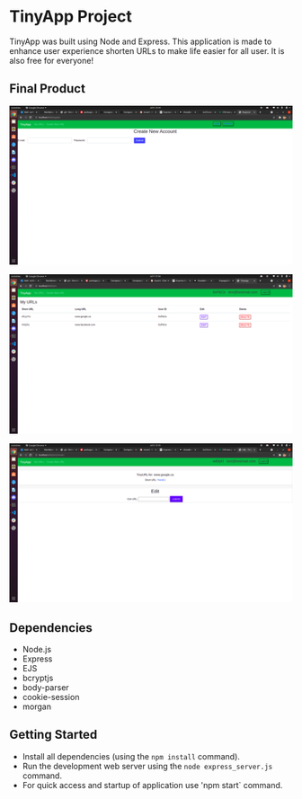 # TinyApp Project

TinyApp was built using Node and Express. This application is made to enhance user experience shorten URLs to make life easier for all user. It is also free for everyone!

## Final Product

!["create account"](https://github.com/AcChrome/tinyapp/blob/master/docs/CreateAccount.png?raw=true)

!["homepage with url"](https://github.com/AcChrome/tinyapp/blob/master/docs/frontPageWithUrl.png?raw=true)

!["edit url"](https://github.com/AcChrome/tinyapp/blob/master/docs/editUrl.png?raw=true)

## Dependencies

- Node.js
- Express
- EJS
- bcryptjs
- body-parser
- cookie-session
- morgan

## Getting Started

- Install all dependencies (using the `npm install` command).
- Run the development web server using the `node express_server.js` command.
- For quick access and startup of application use 'npm start` command.
